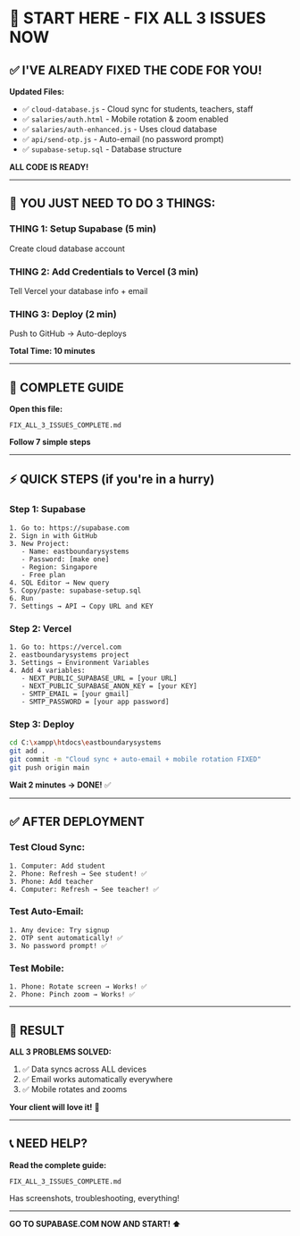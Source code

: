 # 🚀 START HERE - FIX ALL 3 ISSUES NOW

## ✅ I'VE ALREADY FIXED THE CODE FOR YOU!

**Updated Files:**
- ✅ `cloud-database.js` - Cloud sync for students, teachers, staff
- ✅ `salaries/auth.html` - Mobile rotation & zoom enabled
- ✅ `salaries/auth-enhanced.js` - Uses cloud database
- ✅ `api/send-otp.js` - Auto-email (no password prompt)
- ✅ `supabase-setup.sql` - Database structure

**ALL CODE IS READY!**

---

## 🎯 **YOU JUST NEED TO DO 3 THINGS:**

### **THING 1: Setup Supabase (5 min)**
Create cloud database account

### **THING 2: Add Credentials to Vercel (3 min)**
Tell Vercel your database info + email

### **THING 3: Deploy (2 min)**
Push to GitHub → Auto-deploys

**Total Time: 10 minutes**

---

## 📖 **COMPLETE GUIDE**

**Open this file:**
```
FIX_ALL_3_ISSUES_COMPLETE.md
```

**Follow 7 simple steps**

---

## ⚡ **QUICK STEPS (if you're in a hurry)**

### **Step 1: Supabase**
```
1. Go to: https://supabase.com
2. Sign in with GitHub
3. New Project:
   - Name: eastboundarysystems  
   - Password: [make one]
   - Region: Singapore
   - Free plan
4. SQL Editor → New query
5. Copy/paste: supabase-setup.sql
6. Run
7. Settings → API → Copy URL and KEY
```

### **Step 2: Vercel**
```
1. Go to: https://vercel.com
2. eastboundarysystems project
3. Settings → Environment Variables
4. Add 4 variables:
   - NEXT_PUBLIC_SUPABASE_URL = [your URL]
   - NEXT_PUBLIC_SUPABASE_ANON_KEY = [your KEY]
   - SMTP_EMAIL = [your gmail]
   - SMTP_PASSWORD = [your app password]
```

### **Step 3: Deploy**
```bash
cd C:\xampp\htdocs\eastboundarysystems
git add .
git commit -m "Cloud sync + auto-email + mobile rotation FIXED"
git push origin main
```

**Wait 2 minutes → DONE!** ✅

---

## ✅ **AFTER DEPLOYMENT**

### **Test Cloud Sync:**
```
1. Computer: Add student
2. Phone: Refresh → See student! ✅
3. Phone: Add teacher  
4. Computer: Refresh → See teacher! ✅
```

### **Test Auto-Email:**
```
1. Any device: Try signup
2. OTP sent automatically! ✅
3. No password prompt! ✅
```

### **Test Mobile:**
```
1. Phone: Rotate screen → Works! ✅
2. Phone: Pinch zoom → Works! ✅
```

---

## 🎉 **RESULT**

**ALL 3 PROBLEMS SOLVED:**
1. ✅ Data syncs across ALL devices
2. ✅ Email works automatically everywhere
3. ✅ Mobile rotates and zooms

**Your client will love it!** 🚀

---

## 📞 **NEED HELP?**

**Read the complete guide:**
```
FIX_ALL_3_ISSUES_COMPLETE.md
```

Has screenshots, troubleshooting, everything!

---

**GO TO SUPABASE.COM NOW AND START! ⬆️**
